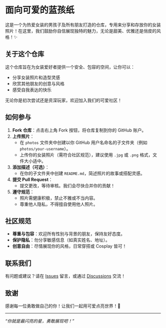 # 面向可爱的蓝孩纸

这是一个为热爱女装的男孩子及所有朋友打造的仓库，专用来分享和存放你的女装照片！在这里，我们鼓励你自信展现独特的魅力，无论是甜美、优雅还是俏皮的风格！✨

## 关于这个仓库

这个仓库旨在为女装爱好者提供一个安全、包容的空间，让你可以：

- 分享女装照片和造型灵感
- 欣赏其他朋友的创意与风格
- 感受自我表达的快乐

无论你是初次尝试还是资深玩家，欢迎加入我们的可爱社区！

## 如何参与

1. **Fork 仓库**：点击右上角 Fork 按钮，将仓库复制到你的 GitHub 账户。
2. **上传照片**：
    - 在 `photos` 文件夹中创建以你 GitHub 用户名命名的子文件夹（例如 `photos/your-username`）。
    - 上传你的女装照片（需符合社区规范），建议使用 `.jpg` 或 `.png` 格式，文件大小适中。
3. **添加描述（可选）**：
    - 在你的子文件夹中创建 `README.md`，简述照片的故事或搭配灵感。
4. **提交 Pull Request**：
    - 提交更改，等待审核。我们会尽快合并你的贡献！
5. **遵守规范**：
    - 照片需健康积极，禁止不雅或不当内容。
    - 尊重他人隐私，不得擅自使用他人照片。

## 社区规范

- **尊重与包容**：欢迎所有性别与背景的朋友，保持友好态度。
- **保护隐私**：勿分享敏感信息（如真实姓名、地址）。
- **创意自由**：尽情展现你的风格，日常穿搭或 Cosplay 皆可！

## 联系我们

有问题或建议？请在 [Issues](https://github.com/your-username/repository-name/issues) 留言，或通过 [Discussions](https://github.com/your-username/repository-name/discussions) 交流！

## 致谢

感谢每一位勇敢做自己的你！让我们一起用可爱点亮世界！💖

---

*“你就是最闪亮的星，勇敢展现吧！”*
